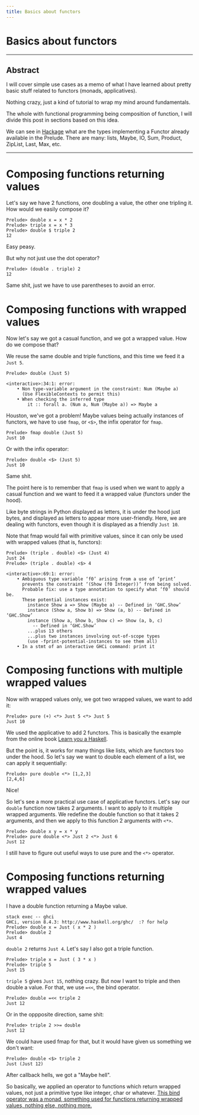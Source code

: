 ```yaml
---
title: Basics about functors
---
```


# Basics about functors


---
## Abstract

I will cover simple use cases as a memo of what I have learned about
pretty basic stuff related to functors (monads, applicatives).

Nothing crazy, just a kind of tutorial to wrap my mind around
fundamentals.

The whole with functional programming being composition of function, I
will divide this post in sections based on this idea.

We can see in
[Hackage](http://hackage.haskell.org/package/base-4.11.0.0/docs/Prelude.html#g:10)
what are the types implementing a Functor already available in the
Prelude. There are many: lists, Maybe, IO, Sum, Product, ZipList,
Last, Max, etc.

---

# Composing functions returning values

Let's say we have 2 functions, one doubling a value, the other one
tripling it. How would we easily compose it?

```
Prelude> double x = x * 2
Prelude> triple x = x * 3
Prelude> double $ triple 2
12
```
Easy peasy.

But why not just use the dot operator?
```
Prelude> (double . triple) 2
12
```
Same shit, just we have to use parentheses to avoid an error.

# Composing functions with wrapped values

Now let's say we got a casual function, and we got a wrapped value. How do we compose that?

We reuse the same double and triple functions, and this time we feed it a `Just 5`.
```
Prelude> double (Just 5)

<interactive>:34:1: error:
    • Non type-variable argument in the constraint: Num (Maybe a)
      (Use FlexibleContexts to permit this)
    • When checking the inferred type
        it :: forall a. (Num a, Num (Maybe a)) => Maybe a
```

Houston, we've got a problem! Maybe values being actually instances of
functors, we have to use `fmap`, or `<$>`, the infix operator for
`fmap`.

```
Prelude> fmap double (Just 5)
Just 10
```

Or with the infix operator:
```
Prelude> double <$> (Just 5)
Just 10
```
Same shit.

The point here is to remember that `fmap` is used when we want to
apply a casual function and we want to feed it a wrapped value
(functors under the hood).

Like byte strings in Python displayed as letters, it is under the hood
just bytes, and displayed as letters to appear more
user-friendly. Here, we are dealing with functors, even though it is
displayed as a friendly `Just 10`.

Note that fmap would fail with primitive values, since it can only be
used with wrapped values (that is, functors):

```
Prelude> (triple . double) <$> (Just 4)
Just 24
Prelude> (triple . double) <$> 4

<interactive>:69:1: error:
    • Ambiguous type variable ‘f0’ arising from a use of ‘print’
      prevents the constraint ‘(Show (f0 Integer))’ from being solved.
      Probable fix: use a type annotation to specify what ‘f0’ should be.
      These potential instances exist:
        instance Show a => Show (Maybe a) -- Defined in ‘GHC.Show’
        instance (Show a, Show b) => Show (a, b) -- Defined in ‘GHC.Show’
        instance (Show a, Show b, Show c) => Show (a, b, c)
          -- Defined in ‘GHC.Show’
        ...plus 13 others
        ...plus two instances involving out-of-scope types
        (use -fprint-potential-instances to see them all)
    • In a stmt of an interactive GHCi command: print it

```

# Composing functions with multiple wrapped values

Now with wrapped values only, we got two wrapped values, we want to add it:
```
Prelude> pure (+) <*> Just 5 <*> Just 5
Just 10
```

We used the applicative to add 2 functors. This is basically the
example from the online book [Learn you a
Haskell](http://learnyouahaskell.com/functors-applicative-functors-and-monoids).

But the point is, it works for many things like lists, which are
functors too under the hood. So let's say we want to double each
element of a list, we can apply it sequentially:

```
Prelude> pure double <*> [1,2,3]
[2,4,6]
```
Nice!


So let's see a more practical use case of applicative functors. Let's
say our `double` function now takes 2 arguments. I want to apply to it
multiple wrapped arguments. We redefine the double function so that it
takes 2 arguments, and then we apply to this function 2 arguments with
`<*>`.

```
Prelude> double x y = x * y
Prelude> pure double <*> Just 2 <*> Just 6
Just 12
```

I still have to figure out useful ways to use pure and the `<*>` operator.


# Composing functions returning wrapped values

I have a double function returning a Maybe value.
```
stack exec -- ghci
GHCi, version 8.4.3: http://www.haskell.org/ghc/  :? for help
Prelude> double x = Just ( x * 2 )
Prelude> double 2
Just 4
```
`double 2` returns `Just 4`. Let's say I also got a triple function.
```
Prelude> triple x = Just ( 3 * x )
Prelude> triple 5
Just 15
```

`triple 5` gives `Just 15`, nothing crazy. But now I want to triple
and then double a value. For that, we use `=<<`, the bind operator.

```
Prelude> double =<< triple 2
Just 12

```
Or in the oppposite direction, same shit:
```
Prelude> triple 2 >>= double
Just 12
```

We could have used fmap for that, but it would have given us something
we don't want:

```
Prelude> double <$> triple 2
Just (Just 12)
```
After callback hells, we got a "Maybe hell".

So basically, we applied an operator to functions which return wrapped
values, not just a primitive type like integer, char or
whatever. [This bind operator was a monad, something used for
functions returning wrapped values, nothing else, nothing
more.](http://adit.io/posts/2013-04-17-functors,_applicatives,_and_monads_in_pictures.html#monads)
